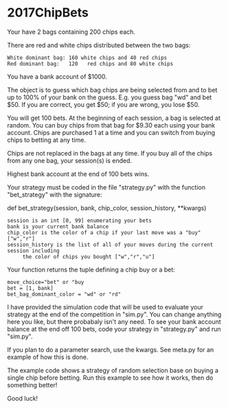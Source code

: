 # 2017ChipBets

Your have 2 bags containing 200 chips each.

There are red and white chips distributed between the two bags:

    White dominant bag: 160 white chips and 40 red chips
    Red dominant bag:   120   red chips and 80 white chips
    
You have a bank account of $1000.

The object is to guess which bag chips are being selected from and to bet
up to 100% of your bank on the guess. E.g. you guess bag "wd" and bet $50.
If you are correct, you get $50; if you are wrong, you lose $50.

You will get 100 bets. At the beginning of each session, a bag
is selected at random. You can buy chips from that bag for $9.30
each using your bank account.  Chips are purchased 1 at a time and
you can switch from buying chips to betting at any time.

Chips are not replaced in the bags at any time. If you buy all of the chips from
any one bag, your session(s) is ended.

Highest bank account at the end of 100 bets wins.

Your strategy must be coded in the file "strategy.py" with the function
"bet_strategy" with the signature:

def bet_strategy(session, bank, chip_color, session_history, **kwargs)
    
    session is an int [0, 99] enumerating your bets
    bank is your current bank balance
    chip_color is the color of a chip if your last move was a "buy" ["w","r"]
    session_history is the list of all of your moves during the current session including
         the color of chips you bought ["w","r","u"]

Your function returns the tuple defining a chip buy or a bet:

    move_choice="bet" or "buy
    bet = [1, bank]
    bet_bag_dominant_color = "wd" or "rd"

I have provided the simulation code that will be used to evaluate your
strategy at the end of the competition in "sim.py". You can change anything
here you like, but there probabaly isn't any need. To see your bank account
balance at the end off 100 bets, code your strategy in "strategy.py" and
run "sim.py".

If you plan to do a parameter search, use the kwargs.  See meta.py for an
example of how this is done.

The example code shows a strategy of random selection base on buying a
single chip before betting. Run this example to see how it works, then
do something better!

Good luck!


